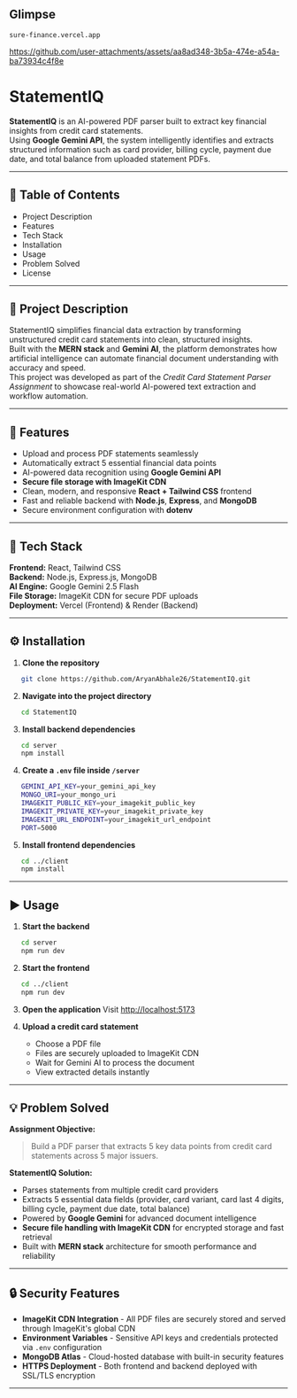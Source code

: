 ## Glimpse
```
sure-finance.vercel.app
```
https://github.com/user-attachments/assets/aa8ad348-3b5a-474e-a54a-ba73934c4f8e

# StatementIQ
**StatementIQ** is an AI-powered PDF parser built to extract key financial insights from credit card statements.  
Using **Google Gemini API**, the system intelligently identifies and extracts structured information such as card provider, billing cycle, payment due date, and total balance from uploaded statement PDFs.

---

## 📘 Table of Contents
- Project Description  
- Features  
- Tech Stack  
- Installation  
- Usage  
- Problem Solved  
- License  

---

## 🧩 Project Description
StatementIQ simplifies financial data extraction by transforming unstructured credit card statements into clean, structured insights.  
Built with the **MERN stack** and **Gemini AI**, the platform demonstrates how artificial intelligence can automate financial document understanding with accuracy and speed.  
This project was developed as part of the *Credit Card Statement Parser Assignment* to showcase real-world AI-powered text extraction and workflow automation.

---

## 🚀 Features
- Upload and process PDF statements seamlessly  
- Automatically extract 5 essential financial data points  
- AI-powered data recognition using **Google Gemini API**  
- **Secure file storage with ImageKit CDN**  
- Clean, modern, and responsive **React + Tailwind CSS** frontend  
- Fast and reliable backend with **Node.js**, **Express**, and **MongoDB**  
- Secure environment configuration with **dotenv**  

---

## 🧠 Tech Stack
**Frontend:** React, Tailwind CSS  
**Backend:** Node.js, Express.js, MongoDB  
**AI Engine:** Google Gemini 2.5 Flash  
**File Storage:** ImageKit CDN for secure PDF uploads  
**Deployment:** Vercel (Frontend) & Render (Backend)  

---

## ⚙️ Installation

1. **Clone the repository**
```bash
   git clone https://github.com/AryanAbhale26/StatementIQ.git
```

2. **Navigate into the project directory**
```bash
   cd StatementIQ
```

3. **Install backend dependencies**
```bash
   cd server
   npm install
```

4. **Create a `.env` file inside `/server`**
```bash
   GEMINI_API_KEY=your_gemini_api_key
   MONGO_URI=your_mongo_uri
   IMAGEKIT_PUBLIC_KEY=your_imagekit_public_key
   IMAGEKIT_PRIVATE_KEY=your_imagekit_private_key
   IMAGEKIT_URL_ENDPOINT=your_imagekit_url_endpoint
   PORT=5000
```

5. **Install frontend dependencies**
```bash
   cd ../client
   npm install
```

---

## ▶️ Usage

1. **Start the backend**
```bash
   cd server
   npm run dev
```

2. **Start the frontend**
```bash
   cd ../client
   npm run dev
```

3. **Open the application**
   Visit [http://localhost:5173](http://localhost:5173)

4. **Upload a credit card statement**
   - Choose a PDF file  
   - Files are securely uploaded to ImageKit CDN
   - Wait for Gemini AI to process the document  
   - View extracted details instantly  

---

## 💡 Problem Solved

**Assignment Objective:**  
> Build a PDF parser that extracts 5 key data points from credit card statements across 5 major issuers.

**StatementIQ Solution:**  
- Parses statements from multiple credit card providers  
- Extracts 5 essential data fields (provider, card variant, card last 4 digits, billing cycle, payment due date, total balance)  
- Powered by **Google Gemini** for advanced document intelligence  
- **Secure file handling with ImageKit CDN** for encrypted storage and fast retrieval
- Built with **MERN stack** architecture for smooth performance and reliability  

---

## 🔒 Security Features

- **ImageKit CDN Integration** - All PDF files are securely stored and served through ImageKit's global CDN
- **Environment Variables** - Sensitive API keys and credentials protected via `.env` configuration
- **MongoDB Atlas** - Cloud-hosted database with built-in security features
- **HTTPS Deployment** - Both frontend and backend deployed with SSL/TLS encryption

---

